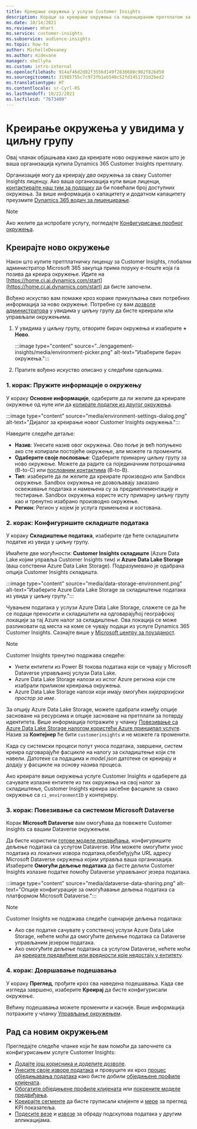```yaml
---
title: Креирање окружења у услузи Customer Insights
description: Кораци за креирање окружења са лиценцираном претплатом за Dynamics 365 Customer Insights.
ms.date: 10/14/2021
ms.reviewer: mhart
ms.service: customer-insights
ms.subservice: audience-insights
ms.topic: how-to
author: MichelleDevaney
ms.author: midevane
manager: shellyha
ms.custom: intro-internal
ms.openlocfilehash: 914af46d2d82f3556d149f2836680c902f826d50
ms.sourcegitcommit: 31985755c7c973fb1eb540c52fd1451731d2bed2
ms.translationtype: HT
ms.contentlocale: sr-Cyrl-RS
ms.lasthandoff: 10/22/2021
ms.locfileid: "7673409"
---
```

# <a name="create-an-environment-in-audience-insights"></a>Креирање окружења у увидима у циљну групу

Овај чланак објашњава како да креирате ново окружење након што је ваша организација купила Dynamics 365 Customer Insights претплату. 

Организације могу да креирају *два* окружења за сваку Customer Insights лиценцу. Ако ваша организација купи више лиценци, [контактирајте наш тим за подршку](https://go.microsoft.com/fwlink/?linkid=2079641) да би повећали број доступних окружења. За више информација о капацитету и додатном капацитету преузмите [Dynamics 365 водич за лиценцирање](https://go.microsoft.com/fwlink/?LinkId=866544).

> [!NOTE]
> Ако желите да испробате услугу, погледајте [Конфигурисање пробног окружења](../trial-signup.md).

## <a name="create-a-new-environment"></a>Креирајте ново окружење

Након што купите претплатничку лиценцу за Customer Insights, глобални администратор Microsoft 365 закупца прима поруку е-поште која га позива да креира окружење. Идите на [https://home.ci.ai.dynamics.com/start](https://home.ci.ai.dynamics.com/start) да бисте започели. 

Вођено искуство вам помаже кроз кораке прикупљања свих потребних информација за ново окружење. Потребне су вам [дозволе администратора](permissions.md) у увидима у циљну групу да бисте креирали или управљали окружењима.

1. У увидима у циљну групу, отворите бирач окружења и изаберите **+ Ново**.
  
   :::image type="content" source="../engagement-insights/media/environment-picker.png" alt-text="Изаберите бирач окружења.":::

1. Пратите вођено искуство описано у следећим одељцима.

### <a name="step-1-provide-environment-information"></a>1. корак: Пружите информације о окружењу

У кораку **Основне информације**, одаберите да ли желите да креирате окружење од нуле или да [копирате податке из другог окружења](manage-environments.md#copy-the-environment-configuration).

   :::image type="content" source="media/environment-settings-dialog.png" alt-text="Дијалог за креирање новог Customer Insights окружења.":::

Наведите следеће детаље:
   - **Назив**: Унесите назив овог окружења. Ово поље је већ попуњено ако сте копирали постојеће окружење, али можете га променити.
   - **Одаберите своје пословање**: Одаберите примарну циљну групу за ново окружење. Можете да радите са појединачним потрошачима (B-to-C) или [пословним контактима](work-with-business-accounts.md) (B-to-B).
   - **Тип**: изаберите да ли желите да креирате производно или Sandbox окружење. Sandbox окружења не дозвољавају заказано освежавање података и намењена су за предимплементацију и тестирање. Sandbox окружења користе исту примарну циљну групу као и тренутно изабрано производно окружење.
   - **Регион**: Регион у којем је услуга примењена и хостована.

### <a name="step-2-configure-data-storage"></a>2. корак: Конфигуришите складиште података

У кораку **Складиштење података**, изаберите где ћете складиштити податке из увида у циљну групу.

Имаћете две могућности: **Customer Insights складиште** (Azure Data Lake којим управља Customer Insights тим) и **Azure Data Lake Storage** (ваш сопствени Azure Data Lake Storage). Подразумевано је одабрана опција Customer Insights складишта.

:::image type="content" source="media/data-storage-environment.png" alt-text="Изаберите Azure Data Lake Storage за складиштење података из увида у циљну групу.":::

Чувањем података у услузи Azure Data Lake Storage, слажете се да ће се подаци преносити и складиштити на одговарајућој географској локацији за тај Azure налог за складиштење. Ова локација се може разликовати од места на коме се чувају подаци из услуге Dynamics 365 Customer Insights. Сазнајте више у [Microsoft центру за поузданост](https://www.microsoft.com/trust-center).

> [!NOTE]
> Customer Insights тренутно подржава следеће:
> - Унети ентитети из Power BI токова података који се чувају у Microsoft Dataverse управљаној услузи Data Lake.  
> - Azure Data Lake Storage налози из истог Azure региона који сте изабрали приликом креирања окружења.
> - Azure Data Lake Storage налози који имају омогућен *хијерархијски простор за име*.

За опцију Azure Data Lake Storage, можете одабрати између опције засноване на ресурсима и опције засноване на претплати за потврду идентитета. Више информација потражите у чланку [Повезивање са Azure Data Lake Storage налогом користећи Azure принципал услуге](connect-service-principal.md). Назив за **Контејнер** ће бити `customerinsights` и не можете га променити.

Када су системски процеси попут уноса података, завршени, систем креира одговарајуће фасцикле на налогу за складиштење који сте навели. Датотеке са подацима и *model.json* датотеке се креирају и додају у фасцикле на основу назива процеса.

Ако креирате више окружења услуге Customer Insights и одаберете да сачувате излазне ентитете из тих окружења на свој налог за складиштење, Customer Insights креира засебне фасцикле за свако окружење са `ci_environmentID` у контејнеру.

### <a name="step-3-connect-to-microsoft-dataverse"></a>3. корак: Повезивање са системом Microsoft Dataverse
   
Корак **Microsoft Dataverse** вам омогућава да повежете Customer Insights са вашим Dataverse окружењем.

Да бисте користили [готове моделе предвиђања](predictions-overview.md#out-of-box-models), конфигуришите дељење података са услугом Dataverse. Или можете омогућити унос података из локалних извора података,обезбеђујући URL адресу Microsoft Dataverse окружења којим управља ваша организација. Изаберите **Омогући дељење података** да бисте делили Customer Insights излазне податке помоћу Dataverse управљаног језера података.

:::image type="content" source="media/dataverse-data-sharing.png" alt-text="Опције конфигурације за омогућавање дељења података са платформом Microsoft Dataverse.":::

> [!NOTE]
> Customer Insights не подржава следеће сценарије дељења података:
> - Ако све податке сачувате у сопственој услузи Azure Data Lake Storage, нећете моћи да омогућите дељење података са Dataverse управљаним језером података.
> - Ако омогућите дељење података са услугом Dataverse, нећете моћи да [креирате предвиђене или вредности које недостају у ентитету](predictions.md).

### <a name="step-4-finalize-the-settings"></a>4. корак: Довршавање подешавања

У кораку **Преглед**, прођите кроз сва наведена подешавања. Када све изгледа завршено, изаберите **Креирај** да бисте конфигурисали окружење. 

Већину подешавања можете променити и касније. Више информација потражите у чланку [Управљање окружењем](manage-environments.md).

## <a name="work-with-your-new-environment"></a>Рад са новим окружењем

Прегледајте следеће чланке који ће вам помоћи да започнете са конфигурисањем услуге Customer Insights: 

- [Додајте још корисника и доделите дозволе](permissions.md).
- [Унесите своје изворе података](data-sources.md) и провуците их кроз [процес обједињавања података](data-unification.md) како бисте добили [обједињене профиле клијената](customer-profiles.md).
- [Обогатите обједињене профиле клијената](enrichment-hub.md) или [покрените моделе предвиђања](predictions-overview.md).
- [Креирајте сегменте](segments.md) да бисте груписали клијенте и [мере](measures.md) за преглед KPI показатеља.
- [Подесите везе](connections.md) и [извозе](export-destinations.md) за обраду подскупова података у другим апликацијама.

